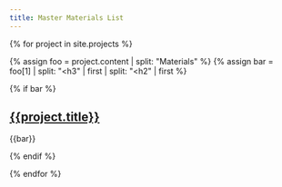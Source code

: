 ```yaml
---
title: Master Materials List
---
```


{% for project in site.projects %}

{% assign foo = project.content | split: "Materials</h3>" %}
{% assign bar = foo[1] | split: "<h3" | first | split: "<h2" | first %}

{% if bar %}

## [{{project.title}}]({{project.url}})

{{bar}}

{% endif %}

{% endfor %}
